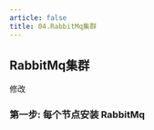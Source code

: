 ```yaml
---
article: false 
title: 04.RabbitMq集群
---
```


## RabbitMq集群



修改





### 第一步: 每个节点安装 RabbitMq









































